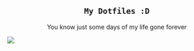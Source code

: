 <center><h2><code>My Dotfiles :D</code></h2></center>
<center>You know just some days of my life gone forever</center>

![](res/screen_current.png)


